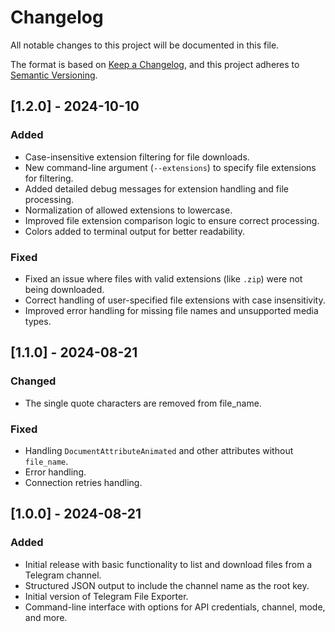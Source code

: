 # Changelog

All notable changes to this project will be documented in this file.

The format is based on [Keep a Changelog](https://keepachangelog.com/en/1.1.0/),
and this project adheres to [Semantic Versioning](https://semver.org/spec/v2.0.0.html).

## [1.2.0] - 2024-10-10

### Added

- Case-insensitive extension filtering for file downloads.
- New command-line argument (`--extensions`) to specify file extensions for filtering.
- Added detailed debug messages for extension handling and file processing.
- Normalization of allowed extensions to lowercase.
- Improved file extension comparison logic to ensure correct processing.
- Colors added to terminal output for better readability.

### Fixed

- Fixed an issue where files with valid extensions (like `.zip`) were not being downloaded.
- Correct handling of user-specified file extensions with case insensitivity.
- Improved error handling for missing file names and unsupported media types.

## [1.1.0] - 2024-08-21

### Changed

- The single quote characters are removed from file_name.

### Fixed

- Handling `DocumentAttributeAnimated` and other attributes without `file_name`.
- Error handling.
- Connection retries handling.

## [1.0.0] - 2024-08-21

### Added

- Initial release with basic functionality to list and download files from a Telegram channel.
- Structured JSON output to include the channel name as the root key.
- Initial version of Telegram File Exporter.
- Command-line interface with options for API credentials, channel, mode, and more.
